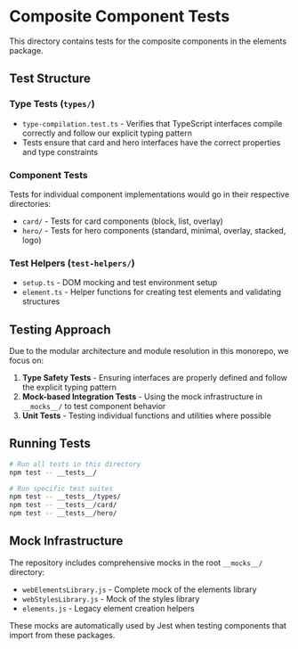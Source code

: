 # Composite Component Tests

This directory contains tests for the composite components in the elements package.

## Test Structure

### Type Tests (`types/`)
- `type-compilation.test.ts` - Verifies that TypeScript interfaces compile correctly and follow our explicit typing pattern
- Tests ensure that card and hero interfaces have the correct properties and type constraints

### Component Tests
Tests for individual component implementations would go in their respective directories:
- `card/` - Tests for card components (block, list, overlay)
- `hero/` - Tests for hero components (standard, minimal, overlay, stacked, logo)

### Test Helpers (`test-helpers/`)
- `setup.ts` - DOM mocking and test environment setup
- `element.ts` - Helper functions for creating test elements and validating structures

## Testing Approach

Due to the modular architecture and module resolution in this monorepo, we focus on:

1. **Type Safety Tests** - Ensuring interfaces are properly defined and follow the explicit typing pattern
2. **Mock-based Integration Tests** - Using the mock infrastructure in `__mocks__/` to test component behavior
3. **Unit Tests** - Testing individual functions and utilities where possible

## Running Tests

```bash
# Run all tests in this directory
npm test -- __tests__/

# Run specific test suites
npm test -- __tests__/types/
npm test -- __tests__/card/
npm test -- __tests__/hero/
```

## Mock Infrastructure

The repository includes comprehensive mocks in the root `__mocks__/` directory:
- `webElementsLibrary.js` - Complete mock of the elements library
- `webStylesLibrary.js` - Mock of the styles library
- `elements.js` - Legacy element creation helpers

These mocks are automatically used by Jest when testing components that import from these packages.